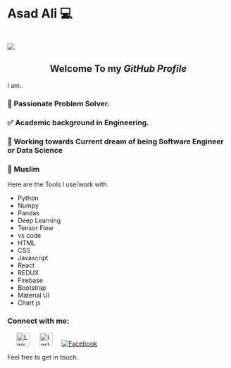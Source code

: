 <h1 style="color:'yellow">Asad Ali 💻<h1>
<a href="https://sourcerer.io/asadali00" target="_blank">
<img src="https://sourcerer.io/icons/logo-bright.svg">
</a>
<h2 align="center">Welcome To my <i><b> GitHub Profile </b></i></h2>
I am..

### 🎲 Passionate Problem Solver.

### ✅ Academic background in Engineering.

### 🏃 Working towards Current dream of being Software Engineer or Data Science

### 🕌 Muslim

Here are the Tools I use/work with.
<ul>
  <li>Python</li>
  <li>Numpy</li>
   <li>Pandas</li>
   <li>Deep Learning</li>
   <li>Tensor Flow</li>
   <li>vs code</li>
   <li>HTML</li>
   <li>CSS</li>
   <li>Javascript</li>
   <li>React</li>
   <li>REDUX</li>
   <li>Firebase</li>
   <li>Bootstrap</li>
   <li>Material UI</li>
   <li>Chart js</li>
</ul>
<h3>Connect with me:</h3>

&nbsp;&nbsp;&nbsp;&nbsp; <a href="https://www.linkedin.com/in/asad-ali-9910a0172/" target="_blank"><img src="https://camo.githubusercontent.com/b65faae8871ebbdb99790f2644ea7f3c89800b0c/68747470733a2f2f63646e2e6a7364656c6976722e6e65742f6e706d2f73696d706c652d69636f6e734076332f69636f6e732f6c696e6b6564696e2e737667" height=30px width=30px alt="LinkedIn"></a>  &nbsp;&nbsp;&nbsp;&nbsp; <a href="https://www.instagram.com/axadali68/" target="_blank"><img src="https://camo.githubusercontent.com/8ea1156d8ac160172cbef7a54a19bad16a73ebe4/68747470733a2f2f63646e2e6a7364656c6976722e6e65742f6e706d2f73696d706c652d69636f6e734076332f69636f6e732f696e7374616772616d2e737667" height=30px width=30px alt="Insta"></a>&nbsp;&nbsp;&nbsp;&nbsp; <a href="https://www.facebook.com/realAxadali" target="_blank"><img src="https://img.shields.io/badge/Facebook-%231877F2.svg?&style=flat-square&logo=facebook&logoColor=white" alt="Facebook"></a> 


Feel free to get in touch. 

<!--
**AsadAli00/AsadAli00** is a ✨ _special_ ✨ repository because its `README.md` (this file) appears on your GitHub profile.
As salaam o Alaikum (Peace be upon you) ! Thank you for taking interest in knowing me.
As salaam o Alaikum (Peace be upon you) ! Thank you for taking interest in knowing me.

